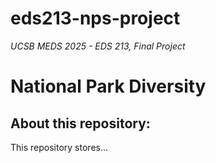 # eds213-nps-project

*UCSB MEDS 2025 - EDS 213, Final Project*

# National Park Diversity

## About this repository:
This repository stores...
